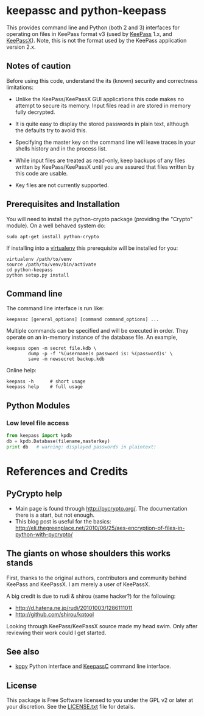# keepassc and python-keepass

This provides command line and Python (both 2 and 3) interfaces for operating on
files in KeePass format v3 (used by [KeePass](http://keepass.info/)
1.x, and [KeePassX](http://www.keepassx.org/)).  Note, this is not the
format used by the KeePass application version 2.x.

## Notes of caution

Before using this code, understand the its (known) security
and correctness limitations:

 * Unlike the KeePass/KeePassX GUI applications this code makes no
   attempt to secure its memory.  Input files read in are stored in
   memory fully decrypted.

 * It is quite easy to display the stored passwords in plain text,
   although the defaults try to avoid this.

 * Specifying the master key on the command line will leave traces in
   your shells history and in the process list.

 * While input files are treated as read-only, keep backups of any
   files written by KeePass/KeePassX until you are assured that files
   written by this code are usable.

 * Key files are not currently supported.

## Prerequisites and Installation

You will need to install the python-crypto package (providing the
"Crypto" module).  On a well behaved system do:

```shell
sudo apt-get install python-crypto
```

If installing into a [virtualenv](http://www.virtualenv.org) this prerequisite will be installed for you:

```shell
virtualenv /path/to/venv
source /path/to/venv/bin/activate
cd python-keepass
python setup.py install
```


## Command line

The command line interface is run like:

```shell
keepassc [general_options] [command command_options] ...
```

Multiple commands can be specified and will be executed in order.
They operate on an in-memory instance of the database file.  An
example, 

```shell
keepass open -m secret file.kdb \
        dump -p -f '%(username)s password is: %(password)s' \
        save -m newsecret backup.kdb
```

Online help:

```shell
keepass -h      # short usage
keepass help    # full usage
```

## Python Modules

### Low level file access

```python
from keepass import kpdb
db = kpdb.Database(filename,masterkey)
print db   # warning: displayed passwords in plaintext!
```

# References and Credits

## PyCrypto help

 * Main page is found through <http://pycrypto.org/>.  The documentation there is a start, but not enough.
 * This blog post is useful for the basics: <http://eli.thegreenplace.net/2010/06/25/aes-encryption-of-files-in-python-with-pycrypto/>

## The giants on whose shoulders this works stands

First, thanks to the original authors, contributors and community
behind KeePass and KeePassX. I am merely a user of KeePassX.

A big credit is due to rudi & shirou (same hacker?) for the following:

 * <http://d.hatena.ne.jp/rudi/20101003/1286111011>
 * <http://github.com/shirou/kptool>

Looking through KeePass/KeePassX source made my head swim.  Only after
reviewing their work could I get started.

## See also

 * [kppy](https://github.com/raymontag/kppy/) Python interface and [KeepassC](http://raymontag.github.io/keepassc/) command line interface.  

## License

This package is Free Software licensed to you under the GPL v2 or
later at your discretion. See the [LICENSE.txt](LICENSE.txt) file for details.
